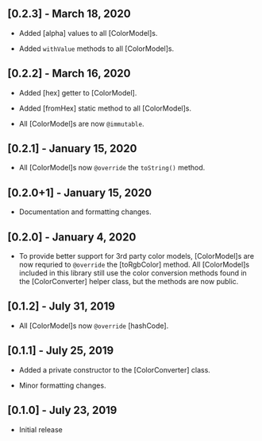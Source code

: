 ## [0.2.3] - March 18, 2020

* Added [alpha] values to all [ColorModel]s.

* Added `withValue` methods to all [ColorModel]s.

## [0.2.2] - March 16, 2020

* Added [hex] getter to [ColorModel].

* Added [fromHex] static method to all [ColorModel]s.

* All [ColorModel]s are now `@immutable`.

## [0.2.1] - January 15, 2020

* All [ColorModel]s now `@override` the `toString()` method.

## [0.2.0+1] - January 15, 2020

* Documentation and formatting changes.

## [0.2.0] - January 4, 2020

* To provide better support for 3rd party color models, [ColorModel]s are now requried to `@override` the
[toRgbColor] method. All [ColorModel]s included in this library still use the color conversion
methods found in the [ColorConverter] helper class, but the methods are now public.

## [0.1.2] - July 31, 2019

* All [ColorModel]s now `@override` [hashCode].

## [0.1.1] - July 25, 2019

* Added a private constructor to the [ColorConverter] class.

* Minor formatting changes.

## [0.1.0] - July 23, 2019

* Initial release
